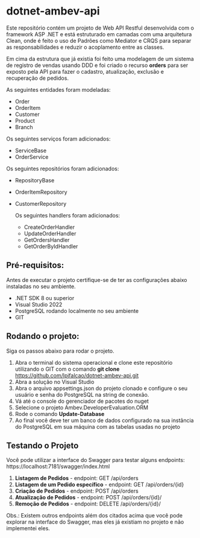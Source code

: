 # dotnet-ambev-api

Este repositório contém um projeto de Web API Restful desenvolvida com o framework ASP .NET e está estruturado em camadas com uma arquitetura Clean, onde é feito o uso de Padrões como Mediator e CRQS para separar as responsabilidades e reduzir o acoplamento entre as classes.

Em cima da estrutura que já existia foi feito uma modelagem de um sistema de registro de vendas usando DDD e foi criado o recurso **orders** para ser exposto pela API para fazer o cadastro, atualização, exclusão e recuperação de pedidos.

As seguintes entidades foram modeladas:

- Order
- OrderItem
- Customer
- Product
- Branch

Os seguintes serviços foram adicionados:

- ServiceBase
- OrderService

Os seguintes repositórios foram adicionados:

- RepositoryBase
- OrderItemRepository
- CustomerRepository

  Os seguintes handlers foram adicionados:

  - CreateOrderHandler
  - UpdateOrderHandler
  - GetOrdersHandler
  - GetOrderByIdHandler
  

## Pré-requisitos:

Antes de executar o projeto certifique-se de ter as configurações abaixo instaladas no seu ambiente.

+ .NET SDK 8 ou superior
+ Visual Studio 2022
+ PostgreSQL rodando localmente no seu ambiente
+ GIT

## Rodando o projeto:

Siga os passos abaixo para rodar o projeto.

1. Abra o terminal do sistema operacional e clone este repositório utilizando o GIT com o comando **git clone** https://github.com/lpjfalcao/dotnet-ambev-api.git 
2. Abra a solução no Visual Studio 
3. Abra o arquivo appsettings.json do projeto clonado e configure o seu usuário e senha do PostgreSQL na string de conexão.
4. Vá até o console do gerenciador de pacotes do nuget
5. Selecione o projeto Ambev.DeveloperEvaluation.ORM
6. Rode o comando **Update-Database**
7. Ao final você deve ter um banco de dados configurado na sua instância do PostgreSQL em sua máquina com as tabelas usadas no projeto


## Testando o Projeto

Você pode utilizar a interface do Swagger para testar alguns endpoints: https://localhost:7181/swagger/index.html

1. **Listagem de Pedidos** - endpoint: GET /api/orders
2. **Listagem de um Pedido específico** - endpoint: GET /api/orders/{id}
3. **Criação de Pedidos** - endpoint: POST /api/orders
4. **Atualização de Pedidos** - endpoint: POST /api/orders/{id}/
5. **Remoção de Pedidos** - endpoint: DELETE /api/orders/{id}/

Obs.: 
Existem outros endpoints além dos citados acima que você pode explorar na interface do Swagger, mas eles já existiam no projeto e não implementei eles.

